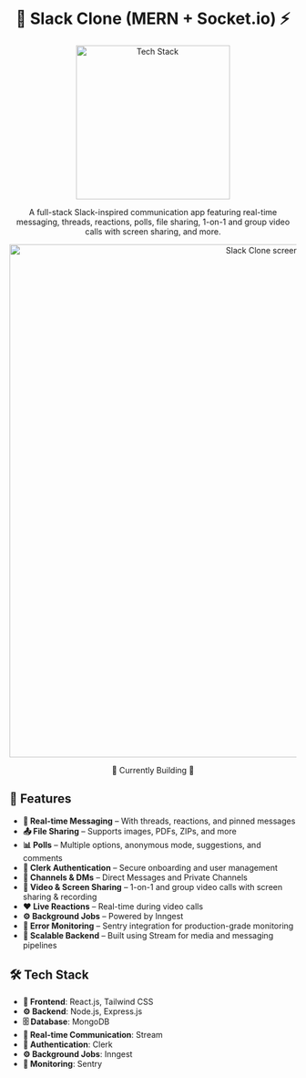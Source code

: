 <h1 align="center">
  <br>
  💬 Slack Clone (MERN + Socket.io) ⚡
  <br>
</h1>

<div align="center">
  <img src="https://skillicons.dev/icons?i=react,nodejs,express,mongodb,tailwind,github" alt="Tech Stack" width="270">
</div>

<p align="center">
  A full-stack Slack-inspired communication app featuring real-time messaging, threads, reactions, polls, file sharing, 1-on-1 and group video calls with screen sharing, and more.
</p>

<div align="center">
  <img src="https://github.com/burakorkmez/slack-clone/blob/master/frontend/public/screenshot-for-readme.png" alt="Slack Clone screenshot" width="900">
</div>

<p align="center">🚧 Currently Building 🚧</p>

## 🌟 Features

- **💬 Real-time Messaging** – With threads, reactions, and pinned messages  
- **📤 File Sharing** – Supports images, PDFs, ZIPs, and more  
- **📊 Polls** – Multiple options, anonymous mode, suggestions, and comments  
- **🔐 Clerk Authentication** – Secure onboarding and user management  
- **👥 Channels & DMs** – Direct Messages and Private Channels  
- **🎥 Video & Screen Sharing** – 1-on-1 and group video calls with screen sharing & recording  
- **❤️ Live Reactions** – Real-time during video calls  
- **⚙ Background Jobs** – Powered by Inngest  
- **🐞 Error Monitoring** – Sentry integration for production-grade monitoring  
- **🚀 Scalable Backend** – Built using Stream for media and messaging pipelines

## 🛠 Tech Stack

- **🎨 Frontend**: React.js, Tailwind CSS
- **⚙️ Backend**: Node.js, Express.js  
- **🗄 Database**: MongoDB  
- **📡 Real-time Communication**: Stream 
- **🔐 Authentication**: Clerk  
- **⚙ Background Jobs**: Inngest  
- **🐞 Monitoring**: Sentry  
